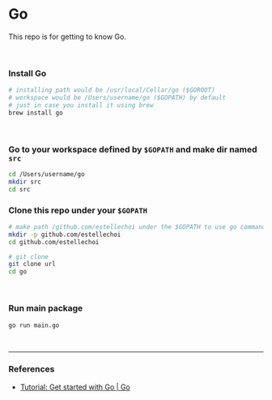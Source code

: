# Go

This repo is for getting to know Go.

<br />

### Install Go

```zsh
# installing path would be /usr/local/Cellar/go ($GOROOT)
# workspace would be /Users/username/go ($GOPATH) by default
# just in case you install it using brew
brew install go
```

<br />

### Go to your workspace defined by `$GOPATH` and make dir named `src`

```zsh
cd /Users/username/go
mkdir src
cd src
```

### Clone this repo under your `$GOPATH`

```zsh
# make path /github.com/estellechoi under the $GOPATH to use go command
mkdir -p github.com/estellechoi
cd github.com/estellechoi

# git clone
git clone url
cd go
```

<br />

### Run main package

```zsh
go run main.go
```

<br />

---

### References

- [Tutorial: Get started with Go | Go](https://go.dev/doc/tutorial/getting-started)
